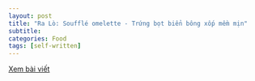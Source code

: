 ```yaml
---
layout: post
title: "Ra Lò: Soufflé omelette - Trứng bọt biển bông xốp mềm mịn"
subtitle: 
categories: Food
tags: [self-written]
---
```

[Xem bài viết](https://vietcetera.com/vn/ra-lo-souffle-omelette-trung-bot-bien-bong-xop-mem-min)
